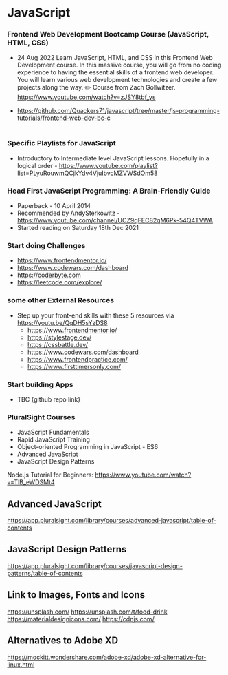 # JavaScript

### Frontend Web Development Bootcamp Course (JavaScript, HTML, CSS)
- 24 Aug 2022  Learn JavaScript, HTML, and CSS in this Frontend Web Development course. In this massive course, you will go from no coding experience to having the essential skills of a frontend web developer. You will learn various web development technologies and create a few projects along the way. ✏️ Course from Zach Gollwitzer.</br>
  https://www.youtube.com/watch?v=zJSY8tbf_ys

* https://github.com/Quackers71/javascript/tree/master/js-programming-tutorials/frontend-web-dev-bc-c
</br></br>

### Specific Playlists for JavaScript

- Introductory to Intermediate level JavaScript lessons. Hopefully in a logical order - https://www.youtube.com/playlist?list=PLyuRouwmQCjkYdv4VjuIbvcMZVWSdOm58

### Head First JavaScript Programming: A Brain-Friendly Guide

- Paperback - 10 April 2014
- Recommended by AndySterkowitz - https://www.youtube.com/channel/UCZ9qFEC82qM6Pk-54Q4TVWA
- Started reading on Saturday 18th Dec 2021

### Start doing Challenges 

- https://www.frontendmentor.io/
- https://www.codewars.com/dashboard
- https://coderbyte.com
- https://leetcode.com/explore/

### some other External Resources

- Step up your front-end skills with these 5 resources via https://youtu.be/QqDH5sYzDS8
  - https://www.frontendmentor.io/
  - https://stylestage.dev/
  - https://cssbattle.dev/
  - https://www.codewars.com/dashboard
  - https://www.frontendpractice.com/
  - https://www.firsttimersonly.com/

### Start building Apps

- TBC {github repo link}


### PluralSight Courses

- JavaScript Fundamentals
- Rapid JavaScript Training
- Object-oriented Programming in JavaScript - ES6
- Advanced JavaScript
- JavaScript Design Patterns

Node.js Tutorial for Beginners: https://www.youtube.com/watch?v=TlB_eWDSMt4

## Advanced JavaScript 

https://app.pluralsight.com/library/courses/advanced-javascript/table-of-contents

## JavaScript Design Patterns

https://app.pluralsight.com/library/courses/javascript-design-patterns/table-of-contents

## Link to Images, Fonts and Icons

https://unsplash.com/
https://unsplash.com/t/food-drink
https://materialdesignicons.com/
https://cdnjs.com/


## Alternatives to Adobe XD

https://mockitt.wondershare.com/adobe-xd/adobe-xd-alternative-for-linux.html